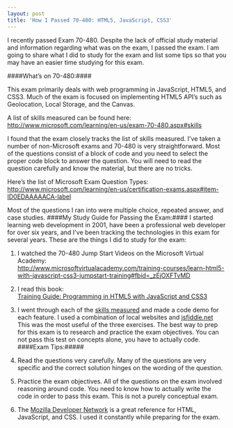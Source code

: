 ```yaml
---
layout: post
title: 'How I Passed 70-480: HTML5, JavaScript, CSS3'
---
```


I recently passed Exam 70-480. Despite the lack of official study material and information regarding what was on the exam, I passed the exam. I am going to share what I did to study for the exam and list some tips so that you may have an easier time studying for this exam.

####What’s on 70-480:####

This exam primarily deals with web programming in JavaScript, HTML5, and CSS3. Much of the exam is focused on implementing HTML5 API’s such as Geolocation, Local Storage, and the Canvas.

A list of skills measured can be found here: <br />
<a href="http://www.microsoft.com/learning/en-us/exam-70-480.aspx#skills">http://www.microsoft.com/learning/en-us/exam-70-480.aspx#skills</a>

I found that the exam closely tracks the list of skills measured. I've taken a number of non-Microsoft exams and 70-480 is very straightforward. Most of the questions consist of a block of code and you need to select the proper code block to answer the question. You will need to read the question carefully and know the material, but there are no tricks.

Here’s the list of Microsoft Exam Question Types: <br />
<a href="http://www.microsoft.com/learning/en-us/certification-exams.aspx#item-ID0EDAAAAACA-label">http://www.microsoft.com/learning/en-us/certification-exams.aspx#item-ID0EDAAAAACA-label</a>

Most of the questions I ran into were multiple choice, repeated answer, and case studies.
####My Study Guide for Passing the Exam:####
I started learning web development in 2001, have been a professional web developer for over six years, and I've been tracking the technologies in this exam for several years. These are the things I did to study for the exam:

1. I watched the 70-480 Jump Start Videos on the Microsoft Virtual Academy:<br />
<a href="http://www.microsoftvirtualacademy.com/training-courses/learn-html5-with-javascript-css3-jumpstart-training#fbid=_zEjOXFTvMD">http://www.microsoftvirtualacademy.com/training-courses/learn-html5-with-javascript-css3-jumpstart-training#fbid=_zEjOXFTvMD</a>

2. I read this book:<br/>
<a href="http://www.amazon.com/gp/product/0735674388/ref=as_li_ss_tl?ie=UTF8&amp;camp=1789&amp;creative=390957&amp;creativeASIN=0735674388&amp;linkCode=as2&amp;tag=thweofdujew-20">Training Guide: Programming in HTML5 with JavaScript and CSS3</a><img style="margin: 0px; border-style: none !important;" alt="" src="http://ir-na.amazon-adsystem.com/e/ir?t=thweofdujew-20&amp;l=as2&amp;o=1&amp;a=0735674388" width="1" height="1" border="0" />

3. I went through each of the <a href="http://www.microsoft.com/learning/en-us/exam-70-480.aspx#skills">skills measured</a> and made a code demo for each feature. I used a combination of local websites and <a href="http://jsfiddle.net/">jsfiddle.net</a> This was the most useful of the three exercises. The best way to prep for this exam is to research and practice the exam objectives. You can not pass this test on concepts alone, you have to actually code.
####Exam Tips:#####
1. Read the questions very carefully. Many of the questions are very specific and the correct solution hinges on the wording of the question.

2. Practice the exam objectives. All of the questions on the exam involved reasoning around code. You need to know how to actually write the code in order to pass this exam. This is not a purely conceptual exam.

3. The <a title="Mozilla Developer Network" href="https://developer.mozilla.org/en-US/">Mozilla Developer Network</a> is a great reference for HTML, JavaScript, and CSS. I used it constantly while preparing for the exam.
